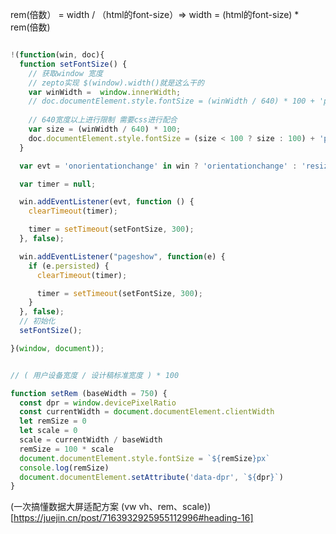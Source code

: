 rem(倍数） =  width  / （html的font-size）=>  width = (html的font-size) * rem(倍数)


```js

!(function(win, doc){
  function setFontSize() {
    // 获取window 宽度
    // zepto实现 $(window).width()就是这么干的
    var winWidth =  window.innerWidth;
    // doc.documentElement.style.fontSize = (winWidth / 640) * 100 + 'px' ;
    
    // 640宽度以上进行限制 需要css进行配合
    var size = (winWidth / 640) * 100;
    doc.documentElement.style.fontSize = (size < 100 ? size : 100) + 'px' ;
  }

  var evt = 'onorientationchange' in win ? 'orientationchange' : 'resize';

  var timer = null;

  win.addEventListener(evt, function () {
    clearTimeout(timer);

    timer = setTimeout(setFontSize, 300);
  }, false);

  win.addEventListener("pageshow", function(e) {
    if (e.persisted) {
      clearTimeout(timer);

      timer = setTimeout(setFontSize, 300);
    }
  }, false);
  // 初始化
  setFontSize();

}(window, document));


```

```js

// ( 用户设备宽度 / 设计稿标准宽度 ) * 100

function setRem (baseWidth = 750) {
  const dpr = window.devicePixelRatio
  const currentWidth = document.documentElement.clientWidth
  let remSize = 0
  let scale = 0
  scale = currentWidth / baseWidth
  remSize = 100 * scale
  document.documentElement.style.fontSize = `${remSize}px`
  console.log(remSize)
  document.documentElement.setAttribute('data-dpr', `${dpr}`)
}
```

<!-- https://juejin.cn/post/7048175027644006408 -->

(一次搞懂数据大屏适配方案 (vw vh、rem、scale))[https://juejin.cn/post/7163932925955112996#heading-16]